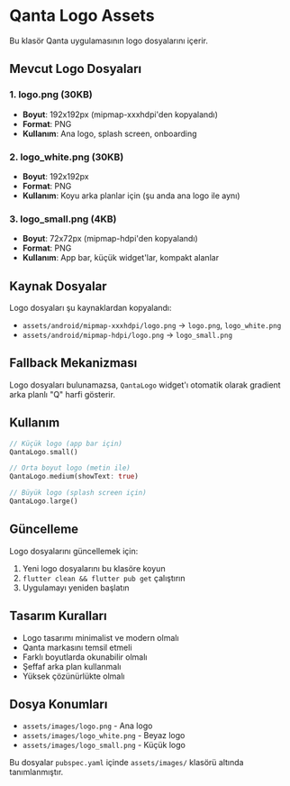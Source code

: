 # Qanta Logo Assets

Bu klasör Qanta uygulamasının logo dosyalarını içerir.

## Mevcut Logo Dosyaları

### 1. logo.png (30KB)
- **Boyut**: 192x192px (mipmap-xxxhdpi'den kopyalandı)
- **Format**: PNG
- **Kullanım**: Ana logo, splash screen, onboarding

### 2. logo_white.png (30KB)
- **Boyut**: 192x192px
- **Format**: PNG
- **Kullanım**: Koyu arka planlar için (şu anda ana logo ile aynı)

### 3. logo_small.png (4KB)
- **Boyut**: 72x72px (mipmap-hdpi'den kopyalandı)
- **Format**: PNG
- **Kullanım**: App bar, küçük widget'lar, kompakt alanlar

## Kaynak Dosyalar

Logo dosyaları şu kaynaklardan kopyalandı:
- `assets/android/mipmap-xxxhdpi/logo.png` → `logo.png`, `logo_white.png`
- `assets/android/mipmap-hdpi/logo.png` → `logo_small.png`

## Fallback Mekanizması

Logo dosyaları bulunamazsa, `QantaLogo` widget'ı otomatik olarak gradient arka planlı "Q" harfi gösterir.

## Kullanım

```dart
// Küçük logo (app bar için)
QantaLogo.small()

// Orta boyut logo (metin ile)
QantaLogo.medium(showText: true)

// Büyük logo (splash screen için)
QantaLogo.large()
```

## Güncelleme

Logo dosyalarını güncellemek için:
1. Yeni logo dosyalarını bu klasöre koyun
2. `flutter clean && flutter pub get` çalıştırın
3. Uygulamayı yeniden başlatın

## Tasarım Kuralları

- Logo tasarımı minimalist ve modern olmalı
- Qanta markasını temsil etmeli
- Farklı boyutlarda okunabilir olmalı
- Şeffaf arka plan kullanmalı
- Yüksek çözünürlükte olmalı

## Dosya Konumları

- `assets/images/logo.png` - Ana logo
- `assets/images/logo_white.png` - Beyaz logo
- `assets/images/logo_small.png` - Küçük logo

Bu dosyalar `pubspec.yaml` içinde `assets/images/` klasörü altında tanımlanmıştır. 